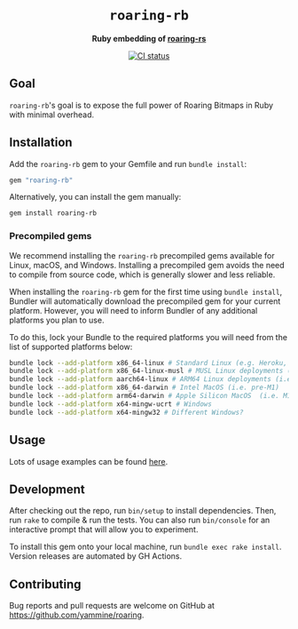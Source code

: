 <div align="center">
  <h1><code>roaring-rb</code></h1>

  <p>
    <strong>Ruby embedding of
    <a href="https://github.com/RoaringBitmap/roaring-rs">roaring-rs</a></strong>
  </p>

  <p>
    <a href="https://github.com/yammine/roaring-rb/actions?query=workflow%3ACI">
      <img src="https://github.com/yammine/roaring-rb/actions/workflows/ci.yml/badge.svg" alt="CI status"/>
    </a>
  </p>
</div>

## Goal

`roaring-rb`'s goal is to expose the full power of Roaring Bitmaps in Ruby with minimal overhead.

## Installation

Add the `roaring-rb` gem to your Gemfile and run `bundle install`:

```ruby
gem "roaring-rb"
```

Alternatively, you can install the gem manually:

```sh
gem install roaring-rb
```

### Precompiled gems

We recommend installing the `roaring-rb` precompiled gems available for Linux, macOS, and Windows. Installing a precompiled gem avoids the need to compile from source code, which is generally slower and less reliable.

When installing the `roaring-rb` gem for the first time using `bundle install`, Bundler will automatically download the precompiled gem for your current platform. However, you will need to inform Bundler of any additional platforms you plan to use.

To do this, lock your Bundle to the required platforms you will need from the list of supported platforms below:

```sh
bundle lock --add-platform x86_64-linux # Standard Linux (e.g. Heroku, GitHub Actions, etc.)
bundle lock --add-platform x86_64-linux-musl # MUSL Linux deployments (i.e. Alpine Linux)
bundle lock --add-platform aarch64-linux # ARM64 Linux deployments (i.e. AWS Graviton2)
bundle lock --add-platform x86_64-darwin # Intel MacOS (i.e. pre-M1)
bundle lock --add-platform arm64-darwin # Apple Silicon MacOS  (i.e. M1)
bundle lock --add-platform x64-mingw-ucrt # Windows 
bundle lock --add-platform x64-mingw32 # Different Windows?
```

## Usage

Lots of usage examples can be found [here](https://yammine.github.io/roaring-rb/).

## Development

After checking out the repo, run `bin/setup` to install dependencies. Then, run `rake` to compile & run the tests. You can also run `bin/console` for an interactive prompt that will allow you to experiment.

To install this gem onto your local machine, run `bundle exec rake install`. Version releases are automated by GH Actions.
## Contributing

Bug reports and pull requests are welcome on GitHub at https://github.com/yammine/roaring.
